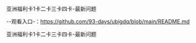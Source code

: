 亚洲福利卡1卡二卡三卡四卡-最新问题

--观看入口-：https://github.com/93-days/ubigdq/blob/main/README.md

亚洲福利卡1卡二卡三卡四卡-最新问题
